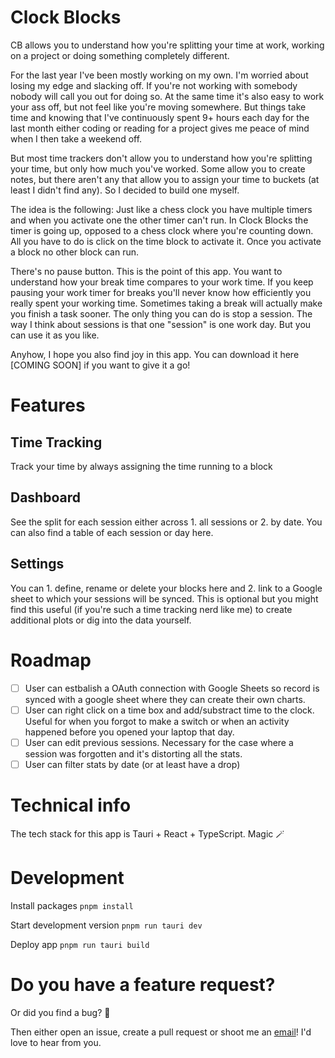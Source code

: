 # Clock Blocks

CB allows you to understand how you're splitting your time at work, working on a project or doing something completely different. 

For the last year I've been mostly working on my own. I'm worried about losing my edge and slacking off. If you're not working with somebody nobody will call you out for doing so. At the same time it's also easy to work your ass off, but not feel like you're moving somewhere. But things take time and knowing that I've continuously spent 9+ hours each day for the last month either coding or reading for a project gives me peace of mind when I then take a weekend off. 

But most time trackers don't allow you to understand how you're splitting your time, but only how much you've worked. Some allow you to create notes, but there aren't any that allow you to assign your time to buckets (at least I didn't find any). So I decided to build one myself.

The idea is the following: Just like a chess clock you have multiple timers and when you activate one the other timer can't run. In Clock Blocks the timer is going up, opposed to a chess clock where you're counting down. All you have to do is click on the time block to activate it. Once you activate a block no other block can run. 

There's no pause button. This is the point of this app. You want to understand how your break time compares to your work time. If you keep pausing your work timer for breaks you'll never know how efficiently you really spent your working time. Sometimes taking a break will actually make you finish a task sooner. The only thing you can do is stop a session. The way I think about sessions is that one "session" is one work day. But you can use it as you like. 

Anyhow, I hope you also find joy in this app. You can download it here [COMING SOON] if you want to give it a go!

# Features

## Time Tracking
Track your time by always assigning the time running to a block

## Dashboard
See the split for each session either across 1. all sessions or 2. by date. You can also find a table of each session or day here.

## Settings
You can 1. define, rename or delete your blocks here and 2. link to a Google sheet to which your sessions will be synced. This is optional but you might find this useful (if you're such a time tracking nerd like me) to create additional plots or dig into the data yourself.

# Roadmap

- [ ] User can estbalish a OAuth connection with Google Sheets so record is synced with a google sheet where they can create their own charts.
- [ ] User can right click on a time box and add/substract time to the clock. Useful for when you forgot to make a switch or when an activity happened before you opened your laptop that day.
- [ ] User can edit previous sessions. Necessary for the case where a session was forgotten and it's distorting all the stats.
- [ ] User can filter stats by date (or at least have a drop)

# Technical info 
The tech stack for this app is Tauri + React + TypeScript. Magic 🪄

# Development

Install packages
`pnpm install`

Start development version
`pnpm run tauri dev`

Deploy app
`pnpm run tauri build`

# Do you have a feature request?
Or did you find a bug? 🐛

Then either open an issue, create a pull request or shoot me an [email](mailto:dominique.c.a.paul@gmail.com)! I'd love to hear from you.

